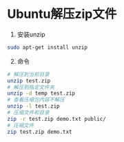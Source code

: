 # Ubuntu解压zip文件

1. 安装unzip

```bash
sudo apt-get install unzip
```

2. 命令

```bash
# 解压到当前目录
unzip test.zip
# 解压到指定文件夹
unzip -d temp test.zip
# 查看压缩包内容不解压
unzip -l test.zip
# 压缩文件和目录
zip -r test.zip demo.txt public/
# 压缩文件
zip test.zip demo.txt
```
